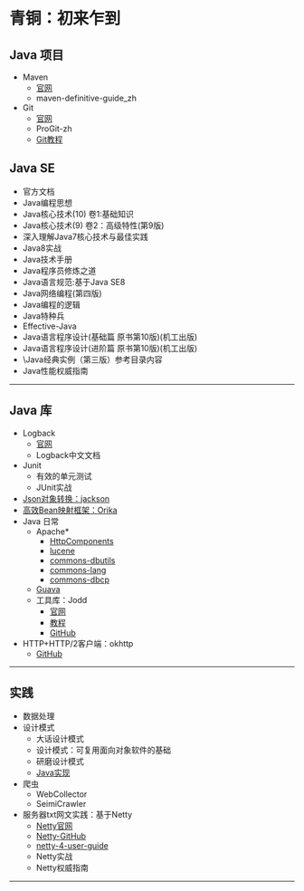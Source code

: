 #   青铜：初来乍到

##  Java 项目
-   Maven
    -   [官网](http://maven.apache.org/)
    -   maven-definitive-guide_zh
-   Git
    -   [官网](https://git-scm.com/)
    -   ProGit-zh
    -   [Git教程](https://www.liaoxuefeng.com/wiki/0013739516305929606dd18361248578c67b8067c8c017b000)

##  Java SE
-   官方文档
-   Java编程思想
-   Java核心技术(10) 卷1:基础知识
-   Java核心技术(9) 卷2：高级特性(第9版)
-   深入理解Java7核心技术与最佳实践
-   Java8实战
-   Java技术手册
-   Java程序员修炼之道
-   Java语言规范:基于Java SE8
-   Java网络编程(第四版)
-   Java编程的逻辑
-   Java特种兵
-   Effective-Java
-   Java语言程序设计(基础篇 原书第10版)(机工出版)
-   Java语言程序设计(进阶篇 原书第10版)(机工出版)
-   \\Java经典实例（第三版）参考目录内容
-   Java性能权威指南

----

##  Java 库
-   Logback
    -   [官网](https://github.com/qos-ch)
    -   Logback中文文档
-   Junit
    -   有效的单元测试
    -   JUnit实战
-   [Json对象转换：jackson](https://github.com/FasterXML/jackson)
-   [高效Bean映射框架：Orika](http://orika-mapper.github.io/orika-docs/)
-   Java 日常
    -   Apache* 
        -   [HttpComponents](http://hc.apache.org/index.html)
        -   [lucene](http://lucene.apache.org/)
        -   [commons-dbutils](http://commons.apache.org/proper/commons-dbutils/)
        -   [commons-lang](http://commons.apache.org/proper/commons-lang/)
        -   [commons-dbcp](http://commons.apache.org/proper/commons-dbcp/)
    -   [Guava](https://github.com/google/guava)
    -   工具库：Jodd
        -   [官网](https://jodd.org/)
        -   [教程](http://joddframework.org/)
        -   [GitHub](https://github.com/oblac)
-   HTTP+HTTP/2客户端：okhttp
    -   [GitHub](https://github.com/square/okhttp)

----

##  实践
-   数据处理
-   设计模式
    -   ⼤话设计模式
    -   设计模式：可复用面向对象软件的基础
    -   研磨设计模式
    -   [Java实现](https://github.com/iluwatar/java-design-patterns)
-   爬虫
    -   WebCollector
    -   SeimiCrawler
-   服务器txt网文实践：基于Netty
    -   [Netty官网](http://netty.io/index.html)
    -   [Netty-GitHub](https://github.com/netty)
    -   [netty-4-user-guide](https://github.com/waylau/netty-4-user-guide/)
    -   Netty实战
    -   Netty权威指南

----
